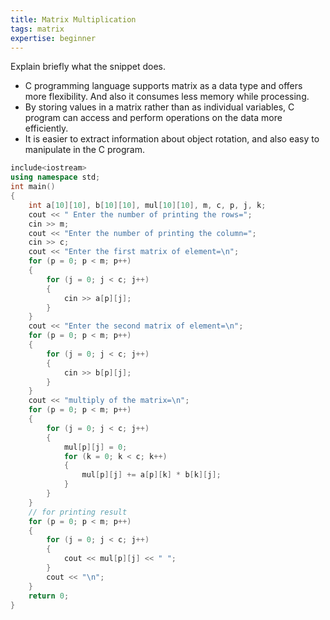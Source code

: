 ```yaml
---
title: Matrix Multiplication
tags: matrix
expertise: beginner
---
```


Explain briefly what the snippet does.

- C programming language supports matrix as a data type and offers more flexibility. And also it consumes less memory while processing.
- By storing values in a matrix rather than as individual variables, C program can access and perform operations on the data more efficiently.
- It is easier to extract information about object rotation, and also easy to manipulate in the C program. 

```cpp
include<iostream> 
using namespace std;
int main()
{
    int a[10][10], b[10][10], mul[10][10], m, c, p, j, k;
    cout << " Enter the number of printing the rows=";
    cin >> m;
    cout << "Enter the number of printing the column=";
    cin >> c;
    cout << "Enter the first matrix of element=\n";
    for (p = 0; p < m; p++)
    {
        for (j = 0; j < c; j++)
        {
            cin >> a[p][j];
        }
    }
    cout << "Enter the second matrix of element=\n";
    for (p = 0; p < m; p++)
    {
        for (j = 0; j < c; j++)
        {
            cin >> b[p][j];
        }
    }
    cout << "multiply of the matrix=\n";
    for (p = 0; p < m; p++)
    {
        for (j = 0; j < c; j++)
        {
            mul[p][j] = 0;
            for (k = 0; k < c; k++)
            {
                mul[p][j] += a[p][k] * b[k][j];
            }
        }
    }
    // for printing result
    for (p = 0; p < m; p++)
    {
        for (j = 0; j < c; j++)
        {
            cout << mul[p][j] << " ";
        }
        cout << "\n";
    }
    return 0;
}

